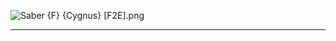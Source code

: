 ![Saber {F} {Cygnus} [F2E].png](https://raw.githubusercontent.com/Klokinator/FE-Repo/main/Portrait%20Repository/FE02,%2015%20Mugs%20(Gaiden,%20Echoes)/Alternate%20Classes%20and%20Genders/Saber%20(F)%20%7BCygnus%7D%20%5BF2E%5D.png "Saber {F} {Cygnus} [F2E].png")



----

